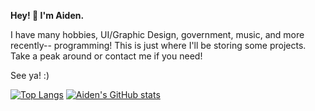 **Hey! 👋 I'm Aiden.**

I have many hobbies, UI/Graphic Design, government, music, and more recently-- programming!
This is just where I'll be storing some projects. Take a peak around or contact me if you need!

See ya! :)

[![Top Langs](https://github-readme-stats.vercel.app/api/top-langs/?username=aiden-wtf&theme=dark)](https://github.com/anuraghazra/github-readme-stats)
[![Aiden's GitHub stats](https://github-readme-stats.vercel.app/api?username=aiden-wtf&theme=dark)](https://github.com/anuraghazra/github-readme-stats)

